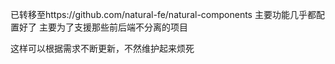 已转移至https://github.com/natural-fe/natural-components
主要功能几乎都配置好了
主要为了支援那些前后端不分离的项目

这样可以根据需求不断更新，不然维护起来烦死